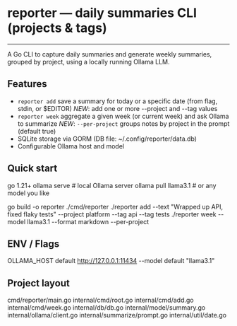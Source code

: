 # reporter — daily summaries CLI (projects & tags)
-------------------------------------------------
A Go CLI to capture daily summaries and generate weekly summaries, grouped by project, using a locally running Ollama LLM.

## Features
- `reporter add` save a summary for today or a specific date (from flag, stdin, or $EDITOR)
  *NEW*: add one or more --project and --tag values
- `reporter week` aggregate a given week (or current week) and ask Ollama to summarize
  *NEW*: `--per-project` groups notes by project in the prompt (default true)
- SQLite storage via GORM (DB file: ~/.config/reporter/data.db)
- Configurable Ollama host and model

## Quick start
  go 1.21+
  ollama serve            # local Ollama server
  ollama pull llama3.1    # or any model you like

  go build -o reporter ./cmd/reporter
  ./reporter add --text "Wrapped up API, fixed flaky tests" --project platform --tag api --tag tests
  ./reporter week --model llama3.1 --format markdown --per-project

## ENV / Flags
  OLLAMA_HOST   default http://127.0.0.1:11434
  --model       default "llama3.1"

## Project layout
  cmd/reporter/main.go
  internal/cmd/root.go
  internal/cmd/add.go
  internal/cmd/week.go
  internal/db/db.go
  internal/model/summary.go
  internal/ollama/client.go
  internal/summarize/prompt.go
  internal/util/date.go
